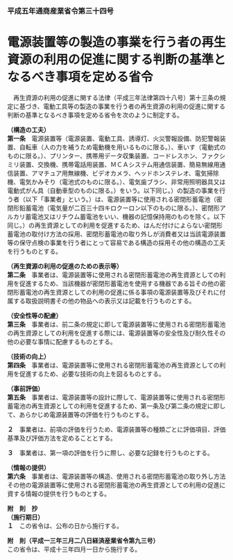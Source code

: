 ### 平成五年通商産業省令第三十四号  
# 電源装置等の製造の事業を行う者の再生資源の利用の促進に関する判断の基準となるべき事項を定める省令  
　再生資源の利用の促進に関する法律（平成三年法律第四十八号）第十三条の規定に基づき、電動工具等の製造の事業を行う者の再生資源の利用の促進に関する判断の基準となるべき事項を定める省令を次のように制定する。  
  
**（構造の工夫）**  
**第一条**　電源装置等（電源装置、電動工具、誘導灯、火災警報設備、防犯警報装置、自転車（人の力を補うため電動機を用いるものに限る。）、車いす（電動式のものに限る。）、プリンター、携帯用データ収集装置、コードレスホン、ファクシミリ装置、交換機、携帯電話用装置、ＭＣＡシステム用通信装置、簡易無線用通信装置、アマチュア用無線機、ビデオカメラ、ヘッドホンステレオ、電気掃除機、電気かみそり（電池式のものに限る。）、電気歯ブラシ、非常用照明器具又は電動式がん具（自動車型のものに限る。）をいう。以下同じ。）の製造の事業を行う者（以下「事業者」という。）は、電源装置等に使用される密閉形蓄電池（密閉形鉛蓄電池（電気量が二百三十四キロクーロン以下のものに限る。）、密閉形アルカリ蓄電池又はリチウム蓄電池をいい、機器の記憶保持用のものを除く。以下同じ。）の再生資源としての利用を促進するため、はんだ付けによらない密閉形蓄電池の取付け方法の採用、密閉形蓄電池の取り外しが消費者又は当該電源装置等の保守点検の事業を行う者にとって容易である構造の採用その他の構造の工夫を行うものとする。  
  
**（再生資源の利用の促進のための表示等）**  
**第二条**　事業者は、電源装置等に使用される密閉形蓄電池の再生資源としての利用を促進するため、当該機器が密閉形蓄電池を使用する機器である旨その他の密閉形蓄電池の再生資源としての利用の促進に係る事項の電源装置等及びそれに付属する取扱説明書その他の物品への表示又は記載を行うものとする。  
  
**（安全性等の配慮）**  
**第三条**　事業者は、前二条の規定に即して電源装置等に使用される密閉形蓄電池の再生資源としての利用を促進する際には、電源装置等の安全性及び耐久性その他の必要な事情に配慮するものとする。  
  
**（技術の向上）**  
**第四条**　事業者は、電源装置等に使用される密閉形蓄電池の再生資源としての利用を促進するため、必要な技術の向上を図るものとする。  
  
**（事前評価）**  
**第五条**　事業者は、電源装置等の設計に際して、電源装置等に使用される密閉形蓄電池の再生資源としての利用を促進するため、第一条及び第二条の規定に即して、あらかじめ電源装置等の評価を行うものとする。  
  
**２**　事業者は、前項の評価を行うため、電源装置等の種類ごとに評価項目、評価基準及び評価方法を定めることとする。  
  
**３**　事業者は、第一項の評価を行うに際し、必要な記録を行うものとする。  
  
**（情報の提供）**  
**第六条**　事業者は、電源装置等の構造、使用される密閉形蓄電池の取り外し方法その他の電源装置等に使用される密閉形蓄電池の再生資源としての利用の促進に資する情報の提供を行うものとする。  
  
**附　則　抄**  
**（施行期日）**  
**１**　この省令は、公布の日から施行する。  
  
**附　則（平成一三年三月二八日経済産業省令第九三号）**  
この省令は、平成十三年四月一日から施行する。  
  
